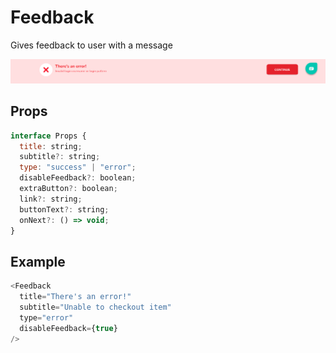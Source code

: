 # Feedback

Gives feedback to user with a message

![](./readmeIMG/2023.02.15-18_06_12.png)

## Props

```js
interface Props {
  title: string;
  subtitle?: string;
  type: "success" | "error";
  disableFeedback?: boolean;
  extraButton?: boolean;
  link?: string;
  buttonText?: string;
  onNext?: () => void;
}
```

## Example

```js
<Feedback
  title="There's an error!"
  subtitle="Unable to checkout item"
  type="error"
  disableFeedback={true}
/>
```
